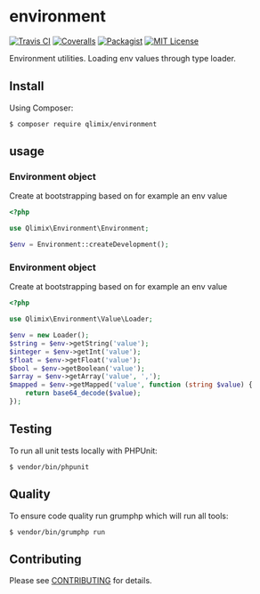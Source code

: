 # environment

[![Travis CI](https://api.travis-ci.org/qlimix/environment.svg?branch=master)](https://travis-ci.org/qlimix/environment)
[![Coveralls](https://img.shields.io/coveralls/github/qlimix/environment.svg)](https://coveralls.io/qlimix/environment)
[![Packagist](https://img.shields.io/packagist/v/qlimix/environment.svg)](https://packagist.org/packages/qlimix/environment)
[![MIT License](https://img.shields.io/badge/license-MIT-brightgreen.svg)](https://github.com/qlimix/environment/blob/master/LICENSE)

Environment utilities. Loading env values through type loader.

## Install

Using Composer:

~~~
$ composer require qlimix/environment
~~~

## usage

### Environment object
Create at bootstrapping based on for example an env value
```php
<?php

use Qlimix\Environment\Environment;

$env = Environment::createDevelopment();
```

### Environment object
Create at bootstrapping based on for example an env value
```php
<?php

use Qlimix\Environment\Value\Loader;

$env = new Loader();
$string = $env->getString('value');
$integer = $env->getInt('value');
$float = $env->getFloat('value');
$bool = $env->getBoolean('value');
$array = $env->getArray('value', ',');
$mapped = $env->getMapped('value', function (string $value) {
    return base64_decode($value);
});
```

## Testing
To run all unit tests locally with PHPUnit:

~~~
$ vendor/bin/phpunit
~~~

## Quality
To ensure code quality run grumphp which will run all tools:

~~~
$ vendor/bin/grumphp run
~~~

## Contributing

Please see [CONTRIBUTING](CONTRIBUTING.md) for details.
